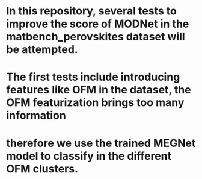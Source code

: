 # In this repository, several tests to improve the score of MODNet in the matbench_perovskites dataset will be attempted.
# The first tests include introducing features like OFM in the dataset, the OFM featurization brings too many information
# therefore we use the trained MEGNet model to classify in the different OFM clusters.
